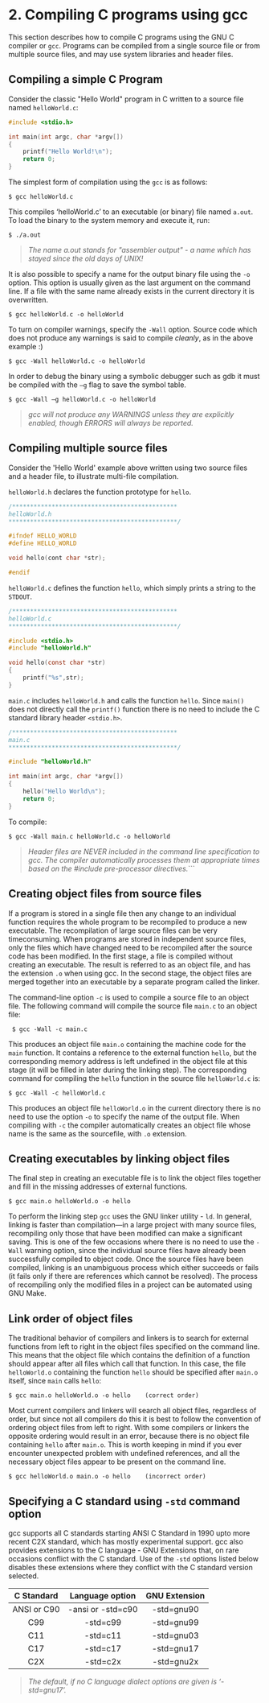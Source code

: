 # 2. Compiling C programs using gcc

This section describes how to compile C programs using the GNU C compiler or ```gcc```. Programs can be compiled from a single source file or from multiple source files, and may use system libraries and header files.

## Compiling a simple C Program

Consider the classic "Hello World" program in C written to a source file named ``helloWorld.c``:

```C
#include <stdio.h>

int main(int argc, char *argv[])
{
    printf("Hello World!\n");
    return 0;
}
```

The simplest form of compilation using the `gcc` is as follows:

```$ gcc helloWorld.c```

This compiles ‘helloWorld.c’ to an executable (or binary) file named ``a.out``. To load the binary to the system memory and execute it, run:

```$ ./a.out```

> *The name a.out stands for "assembler output" - a name which has stayed since the old days of UNIX!*

It is also possible to specify a name for the output binary file using the ``-o`` option. This option is usually given as the last argument on the command line. If a file with the same name already exists in the current directory it is overwritten.

```$ gcc helloWorld.c -o helloWorld```

To turn on compiler warnings, specify the ``-Wall`` option. Source code which does not produce any warnings is said to compile *cleanly*, as in the above example :)

```$ gcc -Wall helloWorld.c -o helloWorld```

In order to debug the binary using a symbolic debugger such as gdb it must be compiled with the ``–g`` flag to save the symbol table.

```$ gcc -Wall –g helloWorld.c -o helloWorld```

> *gcc will not produce any WARNINGS unless they are explicitly enabled, though ERRORS will always be reported.*

## Compiling multiple source files

Consider the 'Hello World' example above written using two source files and a header file, to illustrate multi-file compilation.

```helloWorld.h``` declares the function prototype for ```hello```.

```C
/**********************************************
helloWorld.h
***********************************************/

#ifndef HELLO_WORLD
#define HELLO_WORLD

void hello(cont char *str);

#endif
```

```helloWorld.c``` defines the function ```hello```, which simply prints a string to the ```STDOUT```.

```C
/**********************************************
helloWorld.c
***********************************************/

#include <stdio.h>
#include "helloWorld.h"

void hello(const char *str)
{
    printf("%s",str);
}

```

```main.c``` includes ```helloWorld.h``` and calls the function ```hello```. Since ``main()`` does not directly call the ``printf()`` function there is no need to include the C standard library header ```<stdio.h>```.

```C
/**********************************************
main.c
***********************************************/

#include "helloWorld.h"

int main(int argc, char *argv[])
{
    hello("Hello World\n");
    return 0;
}
```

To compile:

```$ gcc -Wall main.c helloWorld.c -o helloWorld```

> *Header files are NEVER included in the command line specification to gcc. The compiler automatically processes them at appropriate times based on the #include pre-processor directives.*```

## Creating object files from source files

If a program is stored in a single file then any change to an individual function requires the whole program to be recompiled to produce a new executable. The recompilation of large source files can be very timeconsuming. When programs are stored in independent source files, only the files which have changed need to be recompiled after the source code has been
modified. In the first stage, a file is compiled without creating an executable. The result is referred to as an object file, and has the extension ``.o`` when using gcc. In the second stage, the object files are merged together into an executable by a separate program called the linker.

The command-line option ``-c`` is used to compile a source file to an object file. The following command will compile the source file ``main.c`` to an object file:

`` $ gcc -Wall -c main.c``

This produces an object file ``main.o`` containing the machine code for the ``main`` function. It contains a reference to the external function ``hello``, but the corresponding memory address is left undefined in the object file at this stage (it will be filled in later during the linking step). The corresponding command for compiling the ``hello`` function in the source file ``helloWorld.c`` is:

``$ gcc -Wall -c helloWorld.c``

This produces an object file ``helloWorld.o`` in the current directory there is no need to use the option ``-o`` to specify the name of the output file. When compiling with ``-c`` the compiler automatically creates an object file whose name is the same as the sourcefile, with ``.o`` extension.

## Creating executables by linking object files

The final step in creating an executable file is to link the object files together and fill in the missing addresses of external functions.

```$ gcc main.o helloWorld.o -o hello```

To perform the linking step ``gcc`` uses the GNU linker utility - ``ld``. In general, linking is faster than compilation—in a large project with many source files, recompiling only those that have been modified can make a significant saving. This is one of the few occasions where there is no need to use the ```-Wall``` warning option, since the individual source files have already been successfully compiled to object code. Once the source files have been compiled, linking is an unambiguous process which either succeeds or fails (it fails only if there are references which cannot be resolved). The process of recompiling only the modified files in a project can be automated using GNU Make.

## Link order of object files

The traditional behavior of compilers and linkers is to search for external functions from left to right in the object files specified on the command line. This means that the object file which contains the definition of a function should appear after all files which call that function. In this case, the file ``helloWorld.o`` containing the function ``hello`` should be specified after ``main.o`` itself, since ``main`` calls ```hello```:

```$ gcc main.o helloWorld.o -o hello    (correct order)```

Most current compilers and linkers will search all object files, regardless of order, but since not all compilers do this it is best to follow the convention of ordering object files from left to right. With some compilers or linkers the opposite ordering would result in an error, because there is no object file containing ```hello``` after ```main.o```. This is worth keeping in mind if you ever encounter unexpected problem with undefined references, and all the necessary object files appear to be present on the command line.

```$ gcc helloWorld.o main.o -o hello    (incorrect order)```

## Specifying a C standard using ``-std`` command option

gcc supports all C standards starting ANSI C Standard in 1990 upto more recent C2X standard, which has mostly experimental support. gcc also provides extensions to the C language - GNU Extensions that, on rare occasions conflict with the C standard. Use of the ``-std`` options listed below disables these extensions where they conflict with the C standard version selected.

|  C Standard |  Language option  | GNU Extension |
|:-----------:|:-----------------:|:-------------:|
| ANSI or C90 | -ansi or -std=c90 |  -std=gnu90   |
|     C99     |      -std=c99     |  -std=gnu99   |
|     C11     |      -std=c11     |  -std=gnu03   |
|     C17     |      -std=c17     |  -std=gnu17   |
|     C2X     |      -std=c2x     |  -std=gnu2x   |

> *The default, if no C language dialect options are given is ‘-std=gnu17’.*

